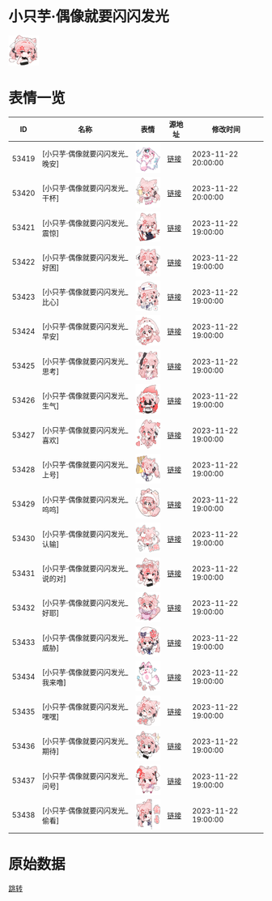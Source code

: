 # 小只芋·偶像就要闪闪发光

<img src="./cover.png" height="60" alt="cover" />

# 表情一览

|ID|名称|表情|源地址|修改时间|
|----|----|----|----|----|
|53419|[小只芋·偶像就要闪闪发光_晚安]|<img src="./pic/053419_%5B小只芋·偶像就要闪闪发光_晚安%5D.png" height="60" alt="晚安"/>|[链接](https://i0.hdslb.com/bfs/garb/e56cdcb8014dc915d3ab7967b8dc4f7f12408309.png)|2023-11-22 20:00:00|
|53420|[小只芋·偶像就要闪闪发光_干杯]|<img src="./pic/053420_%5B小只芋·偶像就要闪闪发光_干杯%5D.png" height="60" alt="干杯"/>|[链接](https://i0.hdslb.com/bfs/garb/cacc152caffeabbdc8dbc7ca0f4c63f3d4705eec.png)|2023-11-22 20:00:00|
|53421|[小只芋·偶像就要闪闪发光_震惊]|<img src="./pic/053421_%5B小只芋·偶像就要闪闪发光_震惊%5D.png" height="60" alt="震惊"/>|[链接](https://i0.hdslb.com/bfs/garb/4ea86e45d902a040d780ea8ed990ad6cd69363d1.png)|2023-11-22 19:00:00|
|53422|[小只芋·偶像就要闪闪发光_好困]|<img src="./pic/053422_%5B小只芋·偶像就要闪闪发光_好困%5D.png" height="60" alt="好困"/>|[链接](https://i0.hdslb.com/bfs/garb/3ec2bdcaad8ea2c48d3a72b9a8118442539dbd7f.png)|2023-11-22 19:00:00|
|53423|[小只芋·偶像就要闪闪发光_比心]|<img src="./pic/053423_%5B小只芋·偶像就要闪闪发光_比心%5D.png" height="60" alt="比心"/>|[链接](https://i0.hdslb.com/bfs/garb/7203571e63dc03cd8104bbfd92b21061db150672.png)|2023-11-22 19:00:00|
|53424|[小只芋·偶像就要闪闪发光_早安]|<img src="./pic/053424_%5B小只芋·偶像就要闪闪发光_早安%5D.png" height="60" alt="早安"/>|[链接](https://i0.hdslb.com/bfs/garb/4d5597732e353e654da711b38efef394e90140d0.png)|2023-11-22 19:00:00|
|53425|[小只芋·偶像就要闪闪发光_思考]|<img src="./pic/053425_%5B小只芋·偶像就要闪闪发光_思考%5D.png" height="60" alt="思考"/>|[链接](https://i0.hdslb.com/bfs/garb/a787d0bd9916033dedaaaccfa5d50d083b136d64.png)|2023-11-22 19:00:00|
|53426|[小只芋·偶像就要闪闪发光_生气]|<img src="./pic/053426_%5B小只芋·偶像就要闪闪发光_生气%5D.png" height="60" alt="生气"/>|[链接](https://i0.hdslb.com/bfs/garb/968016f25291b7bbe0f41dd393c4d6891f01470a.png)|2023-11-22 19:00:00|
|53427|[小只芋·偶像就要闪闪发光_喜欢]|<img src="./pic/053427_%5B小只芋·偶像就要闪闪发光_喜欢%5D.png" height="60" alt="喜欢"/>|[链接](https://i0.hdslb.com/bfs/garb/e03df98c39acf7202a5b15c57565f418d52a94bf.png)|2023-11-22 19:00:00|
|53428|[小只芋·偶像就要闪闪发光_上号]|<img src="./pic/053428_%5B小只芋·偶像就要闪闪发光_上号%5D.png" height="60" alt="上号"/>|[链接](https://i0.hdslb.com/bfs/garb/3e2f67c0e7ca07a5aa8c4d94ae2c470cac48b363.png)|2023-11-22 19:00:00|
|53429|[小只芋·偶像就要闪闪发光_呜呜]|<img src="./pic/053429_%5B小只芋·偶像就要闪闪发光_呜呜%5D.png" height="60" alt="呜呜"/>|[链接](https://i0.hdslb.com/bfs/garb/e97e96cb7a4b473c6f3152f983877e9e475b088b.png)|2023-11-22 19:00:00|
|53430|[小只芋·偶像就要闪闪发光_认输]|<img src="./pic/053430_%5B小只芋·偶像就要闪闪发光_认输%5D.png" height="60" alt="认输"/>|[链接](https://i0.hdslb.com/bfs/garb/783fafe397e94c83123fc3110a834ea4a3293399.png)|2023-11-22 19:00:00|
|53431|[小只芋·偶像就要闪闪发光_说的对]|<img src="./pic/053431_%5B小只芋·偶像就要闪闪发光_说的对%5D.png" height="60" alt="说的对"/>|[链接](https://i0.hdslb.com/bfs/garb/713fb58affe1aa699ba8a6213d052795536396cd.png)|2023-11-22 19:00:00|
|53432|[小只芋·偶像就要闪闪发光_好耶]|<img src="./pic/053432_%5B小只芋·偶像就要闪闪发光_好耶%5D.png" height="60" alt="好耶"/>|[链接](https://i0.hdslb.com/bfs/garb/f2869c4cdfb9619a1a70e7d501fa0d8e94e86e41.png)|2023-11-22 19:00:00|
|53433|[小只芋·偶像就要闪闪发光_威胁]|<img src="./pic/053433_%5B小只芋·偶像就要闪闪发光_威胁%5D.png" height="60" alt="威胁"/>|[链接](https://i0.hdslb.com/bfs/garb/c858bf8e4b72005ce3696a37471a486d721c0e8f.png)|2023-11-22 19:00:00|
|53434|[小只芋·偶像就要闪闪发光_我来噜]|<img src="./pic/053434_%5B小只芋·偶像就要闪闪发光_我来噜%5D.png" height="60" alt="我来噜"/>|[链接](https://i0.hdslb.com/bfs/garb/d37453260bae2a5ce44487c9e40a5c8e94be72d7.png)|2023-11-22 19:00:00|
|53435|[小只芋·偶像就要闪闪发光_嘿嘿]|<img src="./pic/053435_%5B小只芋·偶像就要闪闪发光_嘿嘿%5D.png" height="60" alt="嘿嘿"/>|[链接](https://i0.hdslb.com/bfs/garb/4537539ae428f52d63354abcaa58c47211771264.png)|2023-11-22 19:00:00|
|53436|[小只芋·偶像就要闪闪发光_期待]|<img src="./pic/053436_%5B小只芋·偶像就要闪闪发光_期待%5D.png" height="60" alt="期待"/>|[链接](https://i0.hdslb.com/bfs/garb/e19d29bd765880654d1f22ebdd1ad94407e7570c.png)|2023-11-22 19:00:00|
|53437|[小只芋·偶像就要闪闪发光_问号]|<img src="./pic/053437_%5B小只芋·偶像就要闪闪发光_问号%5D.png" height="60" alt="问号"/>|[链接](https://i0.hdslb.com/bfs/garb/e91c2a534ab61d23be3e3d7091486b5dde233ebb.png)|2023-11-22 19:00:00|
|53438|[小只芋·偶像就要闪闪发光_偷看]|<img src="./pic/053438_%5B小只芋·偶像就要闪闪发光_偷看%5D.png" height="60" alt="偷看"/>|[链接](https://i0.hdslb.com/bfs/garb/7e17203c4b9f5b62609bb1b4c42be9d5c322af47.png)|2023-11-22 19:00:00|

# 原始数据

[跳转](./raw.json)

